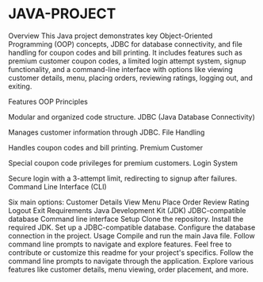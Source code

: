 # JAVA-PROJECT

Overview
This Java project demonstrates key Object-Oriented Programming (OOP) concepts, JDBC for database connectivity, and file handling for coupon codes and bill printing. It includes features such as premium customer coupon codes, a limited login attempt system, signup functionality, and a command-line interface with options like viewing customer details, menu, placing orders, reviewing ratings, logging out, and exiting.

Features
OOP Principles

Modular and organized code structure.
JDBC (Java Database Connectivity)

Manages customer information through JDBC.
File Handling

Handles coupon codes and bill printing.
Premium Customer

Special coupon code privileges for premium customers.
Login System

Secure login with a 3-attempt limit, redirecting to signup after failures.
Command Line Interface (CLI)

Six main options:
Customer Details
View Menu
Place Order
Review Rating
Logout
Exit
Requirements
Java Development Kit (JDK)
JDBC-compatible database
Command line interface
Setup
Clone the repository.
Install the required JDK.
Set up a JDBC-compatible database.
Configure the database connection in the project.
Usage
Compile and run the main Java file.
Follow command line prompts to navigate and explore features.
Feel free to contribute or customize this readme for your project's specifics.
Follow the command line prompts to navigate through the application.
Explore various features like customer details, menu viewing, order placement, and more.
